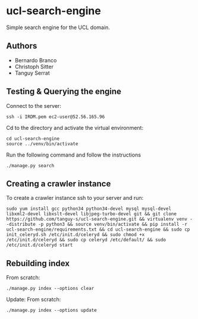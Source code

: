 # ucl-search-engine

Simple search engine for the UCL domain.

## Authors ##

* Bernardo Branco
* Christoph Sitter
* Tanguy Serrat

## Testing & Querying the engine

Connect to the server:
```
ssh -i IRDM.pem ec2-user@52.56.165.96
```

Cd to the directory and activate the virtual environment:
```
cd ucl-search-engine
source ../venv/bin/activate
```

Run the following command and follow the instructions
```
./manage.py search
```



## Creating a crawler instance

To create a crawler instance ssh to your server and run:
```
sudo yum install gcc python34 python34-devel mysql mysql-devel libxml2-devel libxslt-devel libjpeg-turbo-devel git && git clone https://github.com/tanguy-s/ucl-search-engine.git && virtualenv venv --distribute -p python3 && source venv/bin/activate && pip install -r ucl-search-engine/requirements.txt && cd ucl-search-engine && sudo cp init_celeryd.sh /etc/init.d/celeryd && sudo chmod +x /etc/init.d/celeryd && sudo cp celeryd /etc/default/ && sudo /etc/init.d/celeryd start
```

## Rebuilding index 
From scratch:
```
./manage.py index --options clear
```

Update:
From scratch:
```
./manage.py index --options update
```
